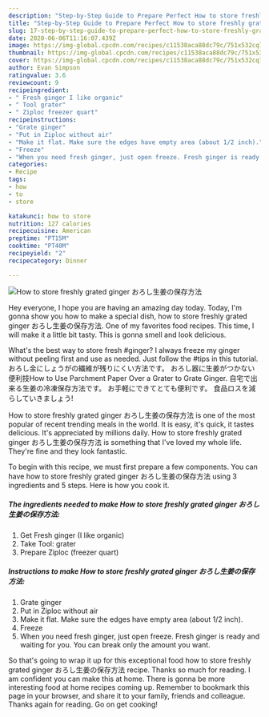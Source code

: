 ```yaml
---
description: "Step-by-Step Guide to Prepare Perfect How to store freshly grated ginger おろし生姜の保存方法"
title: "Step-by-Step Guide to Prepare Perfect How to store freshly grated ginger おろし生姜の保存方法"
slug: 17-step-by-step-guide-to-prepare-perfect-how-to-store-freshly-grated-ginger
date: 2020-06-06T11:16:07.439Z
image: https://img-global.cpcdn.com/recipes/c11538aca88dc79c/751x532cq70/how-to-store-freshly-grated-ginger-おろし生姜の保存方法-recipe-main-photo.jpg
thumbnail: https://img-global.cpcdn.com/recipes/c11538aca88dc79c/751x532cq70/how-to-store-freshly-grated-ginger-おろし生姜の保存方法-recipe-main-photo.jpg
cover: https://img-global.cpcdn.com/recipes/c11538aca88dc79c/751x532cq70/how-to-store-freshly-grated-ginger-おろし生姜の保存方法-recipe-main-photo.jpg
author: Evan Simpson
ratingvalue: 3.6
reviewcount: 9
recipeingredient:
- " Fresh ginger I like organic"
- " Tool grater"
- " Ziploc freezer quart"
recipeinstructions:
- "Grate ginger"
- "Put in Ziploc without air"
- "Make it flat. Make sure the edges have empty area (about 1/2 inch)."
- "Freeze"
- "When you need fresh ginger, just open freeze. Fresh ginger is ready and waiting for you. You can break only the amount you want."
categories:
- Recipe
tags:
- how
- to
- store

katakunci: how to store 
nutrition: 127 calories
recipecuisine: American
preptime: "PT15M"
cooktime: "PT40M"
recipeyield: "2"
recipecategory: Dinner

---
```



![How to store freshly grated ginger おろし生姜の保存方法](https://img-global.cpcdn.com/recipes/c11538aca88dc79c/751x532cq70/how-to-store-freshly-grated-ginger-おろし生姜の保存方法-recipe-main-photo.jpg)

Hey everyone, I hope you are having an amazing day today. Today, I'm gonna show you how to make a special dish, how to store freshly grated ginger おろし生姜の保存方法. One of my favorites food recipes. This time, I will make it a little bit tasty. This is gonna smell and look delicious.

What&#39;s the best way to store fresh #ginger? I always freeze my ginger without peeling first and use as needed. Just follow the #tips in this tutorial. おろし金にしょうがの繊維が残りにくい方法です。 おろし器に生姜がつかない便利技How to Use Parchment Paper Over a Grater to Grate Ginger. 自宅で出来る生姜の冷凍保存方法です。 お手軽にできてとても便利です。 食品ロスを減らしていきましょう!

How to store freshly grated ginger おろし生姜の保存方法 is one of the most popular of recent trending meals in the world. It is easy, it's quick, it tastes delicious. It's appreciated by millions daily. How to store freshly grated ginger おろし生姜の保存方法 is something that I've loved my whole life. They're fine and they look fantastic.


To begin with this recipe, we must first prepare a few components. You can have how to store freshly grated ginger おろし生姜の保存方法 using 3 ingredients and 5 steps. Here is how you cook it.

<!--inarticleads1-->

##### The ingredients needed to make How to store freshly grated ginger おろし生姜の保存方法:

1. Get  Fresh ginger (I like organic)
1. Take  Tool: grater
1. Prepare  Ziploc (freezer quart)




<!--inarticleads2-->

##### Instructions to make How to store freshly grated ginger おろし生姜の保存方法:

1. Grate ginger
1. Put in Ziploc without air
1. Make it flat. Make sure the edges have empty area (about 1/2 inch).
1. Freeze
1. When you need fresh ginger, just open freeze. Fresh ginger is ready and waiting for you. You can break only the amount you want.




So that's going to wrap it up for this exceptional food how to store freshly grated ginger おろし生姜の保存方法 recipe. Thanks so much for reading. I am confident you can make this at home. There is gonna be more interesting food at home recipes coming up. Remember to bookmark this page in your browser, and share it to your family, friends and colleague. Thanks again for reading. Go on get cooking!
